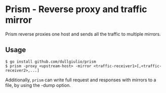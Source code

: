 # Prism - Reverse proxy and traffic mirror

Prism reverse proxies one host and sends all the traffic to multiple mirrors.

## Usage

```
$ go install github.com/dullgiulio/prism
$ prism -proxy <upstream-host> -mirror <traffic-receiver1>[,<traffic-receiver2>,...] 
```

Additionally, `prism` can write full request and responses with mirrors to a file, by using the -dump option.

